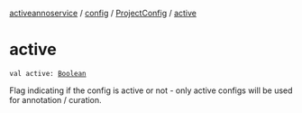 [activeannoservice](../../index.md) / [config](../index.md) / [ProjectConfig](index.md) / [active](./active.md)

# active

`val active: `[`Boolean`](https://kotlinlang.org/api/latest/jvm/stdlib/kotlin/-boolean/index.html)

Flag indicating if the config is active or not - only active configs will be used for annotation / curation.

